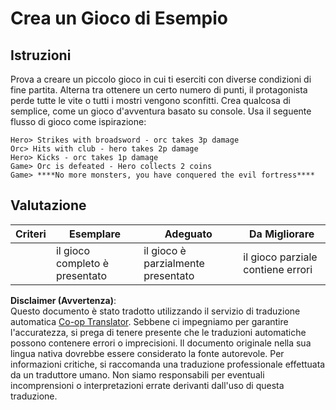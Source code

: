 <!--
CO_OP_TRANSLATOR_METADATA:
{
  "original_hash": "24201cf428c7edba1ccec2a78a0dd8f8",
  "translation_date": "2025-08-25T22:38:40+00:00",
  "source_file": "6-space-game/6-end-condition/assignment.md",
  "language_code": "it"
}
-->
# Crea un Gioco di Esempio

## Istruzioni

Prova a creare un piccolo gioco in cui ti eserciti con diverse condizioni di fine partita. Alterna tra ottenere un certo numero di punti, il protagonista perde tutte le vite o tutti i mostri vengono sconfitti. Crea qualcosa di semplice, come un gioco d'avventura basato su console. Usa il seguente flusso di gioco come ispirazione:

```
Hero> Strikes with broadsword - orc takes 3p damage
Orc> Hits with club - hero takes 2p damage
Hero> Kicks - orc takes 1p damage
Game> Orc is defeated - Hero collects 2 coins
Game> ****No more monsters, you have conquered the evil fortress****
```

## Valutazione

| Criteri  | Esemplare              | Adeguato                    | Da Migliorare              |
| -------- | ---------------------- | --------------------------- | -------------------------- |
|          | il gioco completo è presentato | il gioco è parzialmente presentato | il gioco parziale contiene errori |

**Disclaimer (Avvertenza)**:  
Questo documento è stato tradotto utilizzando il servizio di traduzione automatica [Co-op Translator](https://github.com/Azure/co-op-translator). Sebbene ci impegniamo per garantire l'accuratezza, si prega di tenere presente che le traduzioni automatiche possono contenere errori o imprecisioni. Il documento originale nella sua lingua nativa dovrebbe essere considerato la fonte autorevole. Per informazioni critiche, si raccomanda una traduzione professionale effettuata da un traduttore umano. Non siamo responsabili per eventuali incomprensioni o interpretazioni errate derivanti dall'uso di questa traduzione.